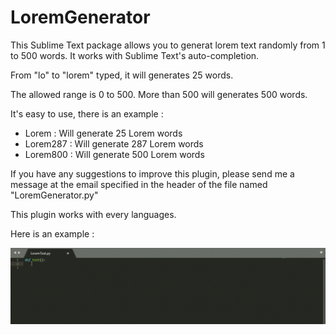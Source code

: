 # LoremGenerator
This Sublime Text package allows you to generat lorem text randomly from 1 to 500 words. It works with Sublime Text's auto-completion.

From "lo" to "lorem" typed, it will generates 25 words.

The allowed range is 0 to 500. More than 500 will generates 500 words.

It's easy to use, there is an example :

 - Lorem : Will generate 25 Lorem words
 - Lorem287 : Will generate 287 Lorem words
 - Lorem800 : Will generate 500 Lorem words




If you have any suggestions to improve this plugin, please send me a message at the 
email specified in the header of the file named "LoremGenerator.py"

This plugin works with every languages.

Here is an example :

![lorem-gif-test](lorem-test.gif)
